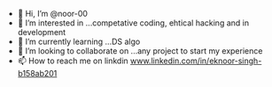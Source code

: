 - 👋 Hi, I’m @noor-00
- 👀 I’m interested in ...competative coding, ehtical hacking and in development
- 🌱 I’m currently learning ...DS algo
- 💞️ I’m looking to collaborate on ...any project to start my experience
- 📫 How to reach me on linkdin www.linkedin.com/in/eknoor-singh-b158ab201

<!---
noor-00/noor-00 is a ✨ special ✨ repository because its `README.md` (this file) appears on your GitHub profile.
You can click the Preview link to take a look at your changes.
--->
